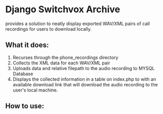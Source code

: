 # Django Switchvox Archive
provides a solution to neatly display exported WAV/XML pairs of call recordings for users to download locally.

## What it does:
1. Recurses through the phone_recordings directory
2. Collects the XML data for each WAV/XML pair
3. Uploads data and relative filepath to the audio recording to MYSQL Database
4. Displays the collected information in a table on index.php to with an available download link that will download the audio recording to the user's local machine. 

## How to use:



